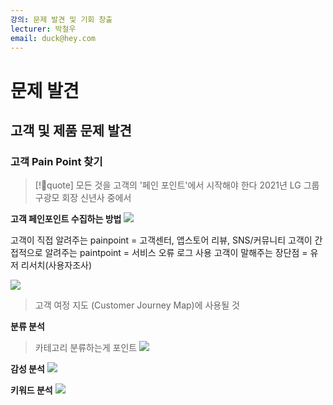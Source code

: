 ```yaml
---
강의: 문제 발견 및 기회 창출
lecturer: 박철우
email: duck@hey.com
---
```

# 문제 발견
## 고객 및 제품 문제 발견
### 고객 Pain Point 찾기

> [!quote] 모든 것을 고객의 '페인 포인트'에서 시작해야 한다
> 2021년 LG 그룹 구광모 회장 신년사 중에서

**고객 페인포인트 수집하는 방법**
![](https://i.imgur.com/cADBabW.png)

고객이 직접 알려주는 painpoint = 고객센터, 앱스토어 리뷰, SNS/커뮤니티
고객이 간접적으로 알려주는 paintpoint = 서비스 오류 로그
사용 고객이 말해주는 장단점 = 유저 리서치(사용자조사)

![](https://i.imgur.com/HEirm8B.png)
> 고객 여정 지도 (Customer Journey Map)에 사용될 것

**분류 분석**
> 카테고리 분류하는게 포인트
![](https://i.imgur.com/JbeUr4p.png)

**감성 분석**
![](https://i.imgur.com/4ea0yce.png)

**키워드 분석**
![](https://i.imgur.com/tHgh0HQ.png)
